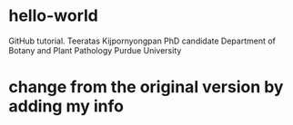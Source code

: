 # hello-world
GitHub tutorial.
Teeratas Kijpornyongpan
PhD candidate
Department of Botany and Plant Pathology
Purdue University
# change from the original version by adding my info
